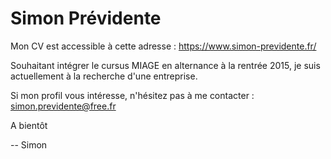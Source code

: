 Simon Prévidente
==========================

Mon CV est accessible à cette adresse :
https://www.simon-previdente.fr/

Souhaitant intégrer le cursus MIAGE en alternance à la rentrée 2015,
je suis actuellement à la recherche d'une entreprise.

Si mon profil vous intéresse, n'hésitez pas à me contacter :
simon.previdente@free.fr

A bientôt

-- Simon
